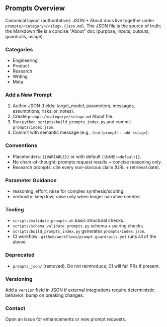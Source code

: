 ## Prompts Overview

Canonical layout (authoritative): JSON + About docs live together under `prompts/<category>/<slug>.{json,md}`. The JSON file is the source of truth; the Markdown file is a concise "About" doc (purpose, inputs, outputs, guardrails, usage).

### Categories
- Engineering
- Product
- Research
- Writing
- Meta

### Add a New Prompt
1. Author JSON (fields: target_model, parameters, messages, assumptions, risks_or_notes).
2. Create `prompts/<category>/<slug>.md` About file.
3. Run `python scripts/build_prompts_index.py` and commit `prompts/index.json`.
4. Commit with semantic message (e.g., `feat(prompt): add <slug>`).

### Conventions
- Placeholders: `{{VARIABLE}}` or with default `{{NAME:=default}}`.
- No chain-of-thought; prompts request results + concise reasoning only.
- Research prompts: cite every non-obvious claim (URL + retrieval date).

### Parameter Guidance
- reasoning_effort: raise for complex synthesis/scoring.
- verbosity: keep low; raise only when longer narrative needed.

### Tooling
- `scripts/validate_prompts.sh` basic structural checks.
- `scripts/schema_validate_prompts.py` schema + pairing checks.
- `scripts/build_prompts_index.py` generates `prompts/index.json`.
- CI workflow `.github/workflows/prompt-guardrails.yml` runs all of the above.

### Deprecated
- `prompts_json/` (removed). Do not reintroduce; CI will fail PRs if present.

### Versioning
Add a `version` field in JSON if external integrations require deterministic behavior; bump on breaking changes.

### Contact
Open an issue for enhancements or new prompt requests.
